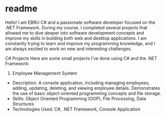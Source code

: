# readme
Hello! I am EBRU C# and a passionate software developer focused on the .NET Framework. During my course, I completed several projects that allowed me to dive deeper into software development concepts and improve my skills in building both web and desktop applications. I am constantly trying to learn and improve my programming knowledge, and I am always excited to work on new and interesting challenges.

C# Projects
Here are some small projects I've done using C# and the .NET Framework:

1. Employee Management System
- Description: A console application, including managing employees, adding, updating, deleting, and viewing employee details. Demonstrates the use of basic object-oriented programming concepts and file storage.
- Skills: Object Oriented Programming (OOP), File Processing, Data Structures
- Technologies Used: C#, .NET Framework, Console Application
